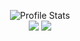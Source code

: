 <!--
**Skizzles/Skizzles** is a ✨ _special_ ✨ repository because its `README.md` (this file) appears on your GitHub profile.

Here are some ideas to get you started:

- 🔭 I’m currently working on ...
- 🌱 I’m currently learning ...
- 👯 I’m looking to collaborate on ...
- 🤔 I’m looking for help with ...
- 💬 Ask me about ...
- 📫 How to reach me: ...
- 😄 Pronouns: ...
- ⚡ Fun fact: ...
-->
<p align="center">
  <img src="https://github-readme-stats.vercel.app/api?username=Skizzles&show_icons=true&theme=vision-friendly-dark&count_private=true" alt="Profile Stats"><br>
 <img src="https://github-readme-stats.vercel.app/api/wakatime?username=Skizzles&layout=compact&theme=dark">
  <img src="https://visitor-badge.glitch.me/badge?page_id=Skizzles">
</p>
